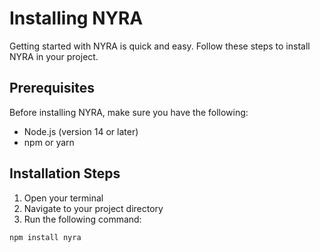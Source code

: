 # Installing NYRA

Getting started with NYRA is quick and easy. Follow these steps to install NYRA in your project.

## Prerequisites

Before installing NYRA, make sure you have the following:

- Node.js (version 14 or later)
- npm or yarn

## Installation Steps

1. Open your terminal
2. Navigate to your project directory
3. Run the following command:

```bash
npm install nyra


